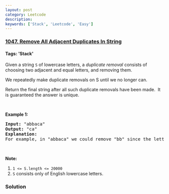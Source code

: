 ```yaml
---
layout: post
category: Leetcode
description: 
keywords: ['Stack', 'Leetcode', 'Easy']
---
```

### [1047. Remove All Adjacent Duplicates In String](https://leetcode.com/problems/remove-all-adjacent-duplicates-in-string)

#### Tags: 'Stack'

<div class="content__u3I1 question-content__JfgR"><div><p>Given a string <code>S</code> of lowercase letters, a <em>duplicate removal</em> consists of choosing two adjacent and equal letters, and removing them.</p>
<p>We repeatedly make duplicate removals on S until we no longer can.</p>
<p>Return the final string after all such duplicate removals have been made.  It is guaranteed the answer is unique.</p>
<p> </p>
<p><strong>Example 1:</strong></p>
<pre><strong>Input: </strong><span id="example-input-1-1">"abbaca"</span>
<strong>Output: </strong><span id="example-output-1">"ca"</span>
<strong>Explanation: </strong>
For example, in "abbaca" we could remove "bb" since the letters are adjacent and equal, and this is the only possible move.  The result of this move is that the string is "aaca", of which only "aa" is possible, so the final string is "ca".
</pre>
<p> </p>
<p><strong>Note:</strong></p>
<ol>
<li><code>1 &lt;= S.length &lt;= 20000</code></li>
<li><code>S</code> consists only of English lowercase letters.</li>
</ol></div></div>

### Solution
